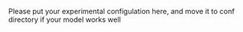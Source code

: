 Please put your experimental configulation here, and move it to conf directory if your model works well
